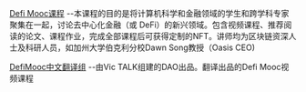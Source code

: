 [Defi Mooc课程](https://defi-learning.org/) --本课程的目的是将计算机科学和金融领域的学生和跨学科专家聚集在一起，讨论去中心化金融（或 DeFi）的新兴领域。包含视频课程、推荐阅读的论文、课程作业，完成全部课程后可获得定制的NFT。讲师均为区块链资深人士及科研人员，如加州大学伯克利分校Dawn Song教授（Oasis CEO)

[DefiMooc中文翻译组](https://space.bilibili.com/1522784883) --由Vic TALK组建的DAO出品。翻译出品的Defi Mooc视频课程
